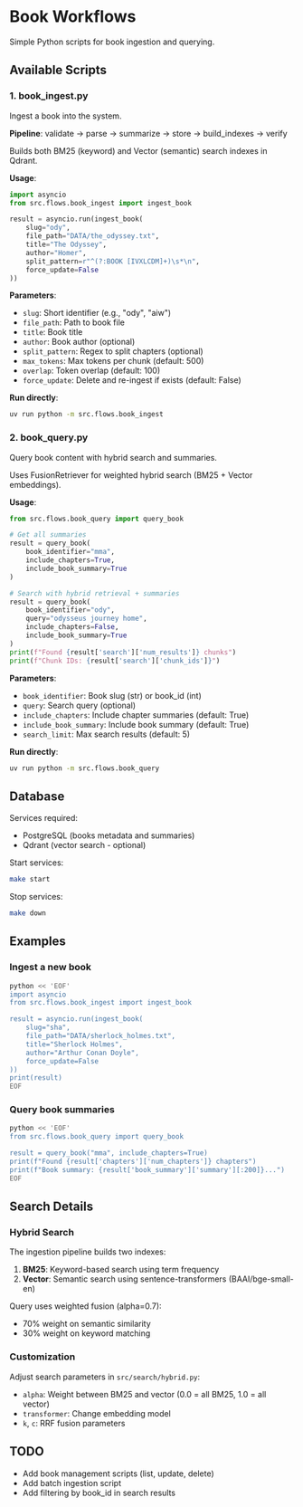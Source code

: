 # Book Workflows

Simple Python scripts for book ingestion and querying.

## Available Scripts

### 1. book_ingest.py
Ingest a book into the system.

**Pipeline**: validate -> parse -> summarize -> store -> build_indexes -> verify

Builds both BM25 (keyword) and Vector (semantic) search indexes in Qdrant.

**Usage**:
```python
import asyncio
from src.flows.book_ingest import ingest_book

result = asyncio.run(ingest_book(
    slug="ody",
    file_path="DATA/the_odyssey.txt",
    title="The Odyssey",
    author="Homer",
    split_pattern=r"^(?:BOOK [IVXLCDM]+)\s*\n",
    force_update=False
))
```

**Parameters**:
- `slug`: Short identifier (e.g., "ody", "aiw")
- `file_path`: Path to book file
- `title`: Book title
- `author`: Book author (optional)
- `split_pattern`: Regex to split chapters (optional)
- `max_tokens`: Max tokens per chunk (default: 500)
- `overlap`: Token overlap (default: 100)
- `force_update`: Delete and re-ingest if exists (default: False)

**Run directly**:
```bash
uv run python -m src.flows.book_ingest
```

### 2. book_query.py
Query book content with hybrid search and summaries.

Uses FusionRetriever for weighted hybrid search (BM25 + Vector embeddings).

**Usage**:
```python
from src.flows.book_query import query_book

# Get all summaries
result = query_book(
    book_identifier="mma",
    include_chapters=True,
    include_book_summary=True
)

# Search with hybrid retrieval + summaries
result = query_book(
    book_identifier="ody",
    query="odysseus journey home",
    include_chapters=False,
    include_book_summary=True
)
print(f"Found {result['search']['num_results']} chunks")
print(f"Chunk IDs: {result['search']['chunk_ids']}")
```

**Parameters**:
- `book_identifier`: Book slug (str) or book_id (int)
- `query`: Search query (optional)
- `include_chapters`: Include chapter summaries (default: True)
- `include_book_summary`: Include book summary (default: True)
- `search_limit`: Max search results (default: 5)

**Run directly**:
```bash
uv run python -m src.flows.book_query
```

## Database

Services required:
- PostgreSQL (books metadata and summaries)
- Qdrant (vector search - optional)

Start services:
```bash
make start
```

Stop services:
```bash
make down
```

## Examples

### Ingest a new book
```bash
python << 'EOF'
import asyncio
from src.flows.book_ingest import ingest_book

result = asyncio.run(ingest_book(
    slug="sha",
    file_path="DATA/sherlock_holmes.txt",
    title="Sherlock Holmes",
    author="Arthur Conan Doyle",
    force_update=False
))
print(result)
EOF
```

### Query book summaries
```bash
python << 'EOF'
from src.flows.book_query import query_book

result = query_book("mma", include_chapters=True)
print(f"Found {result['chapters']['num_chapters']} chapters")
print(f"Book summary: {result['book_summary']['summary'][:200]}...")
EOF
```

## Search Details

### Hybrid Search
The ingestion pipeline builds two indexes:
1. **BM25**: Keyword-based search using term frequency
2. **Vector**: Semantic search using sentence-transformers (BAAI/bge-small-en)

Query uses weighted fusion (alpha=0.7):
- 70% weight on semantic similarity
- 30% weight on keyword matching

### Customization
Adjust search parameters in `src/search/hybrid.py`:
- `alpha`: Weight between BM25 and vector (0.0 = all BM25, 1.0 = all vector)
- `transformer`: Change embedding model
- `k`, `c`: RRF fusion parameters

## TODO

- Add book management scripts (list, update, delete)
- Add batch ingestion script
- Add filtering by book_id in search results
